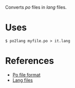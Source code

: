 Converts _po_ files in _lang_ files.

# Uses
```console
$ po2lang myfile.po > it.lang
```

# References
* [Po file format](http://www.gnu.org/savannah-checkouts/gnu/gettext/manual/html_node/PO-Files.html)
* [Lang files](https://github.com/NCrashed/dtext)

